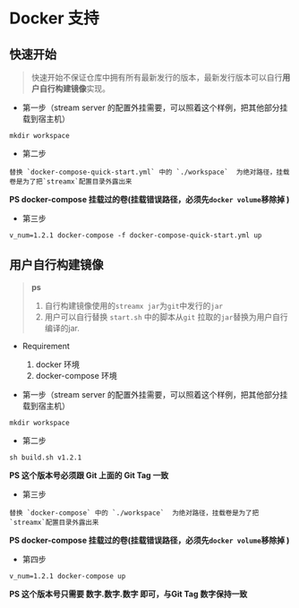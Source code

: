 # Docker 支持


## 快速开始
> 快速开始不保证仓库中拥有所有最新发行的版本，最新发行版本可以自行**用户自行构建镜像**实现。

- 第一步（stream server 的配置外挂需要，可以照着这个样例，把其他部分挂载到宿主机）

```
mkdir workspace
```

- 第二步

```
替换 `docker-compose-quick-start.yml` 中的 `./workspace`  为绝对路径，挂载卷是为了把`streamx`配置目录外露出来
```
**PS docker-compose 挂载过的卷(挂载错误路径，必须先`docker volume`移除掉 )**

- 第三步

```
v_num=1.2.1 docker-compose -f docker-compose-quick-start.yml up 
```

## 用户自行构建镜像
> **ps**
> 1. 自行构建镜像使用的`streamx jar`为`git`中发行的`jar`
> 2. 用户可以自行替换 `start.sh` 中的脚本从`git` 拉取的`jar`替换为用户自行编译的jar.
>
- Requirement
    1. docker 环境
    2. docker-compose 环境

- 第一步（stream server 的配置外挂需要，可以照着这个样例，把其他部分挂载到宿主机）

```
mkdir workspace
```

- 第二步

```
sh build.sh v1.2.1
```

**PS 这个版本号必须跟 Git 上面的 Git Tag 一致**

- 第三步

```
替换 `docker-compose` 中的 `./workspace`  为绝对路径，挂载卷是为了把`streamx`配置目录外露出来
```
**PS docker-compose 挂载过的卷(挂载错误路径，必须先`docker volume`移除掉 )**

- 第四步

```
v_num=1.2.1 docker-compose up
```
**PS 这个版本号只需要 数字.数字.数字 即可，与Git Tag 数字保持一致**


